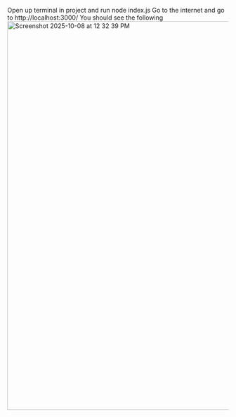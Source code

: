 Open up terminal in project and run node index.js
Go to the internet and go to http://localhost:3000/ 
You should see the following
<img width="1506" height="886" alt="Screenshot 2025-10-08 at 12 32 39 PM" src="https://github.com/user-attachments/assets/57b20ea5-db1e-41aa-9d18-2578b9794716" />
